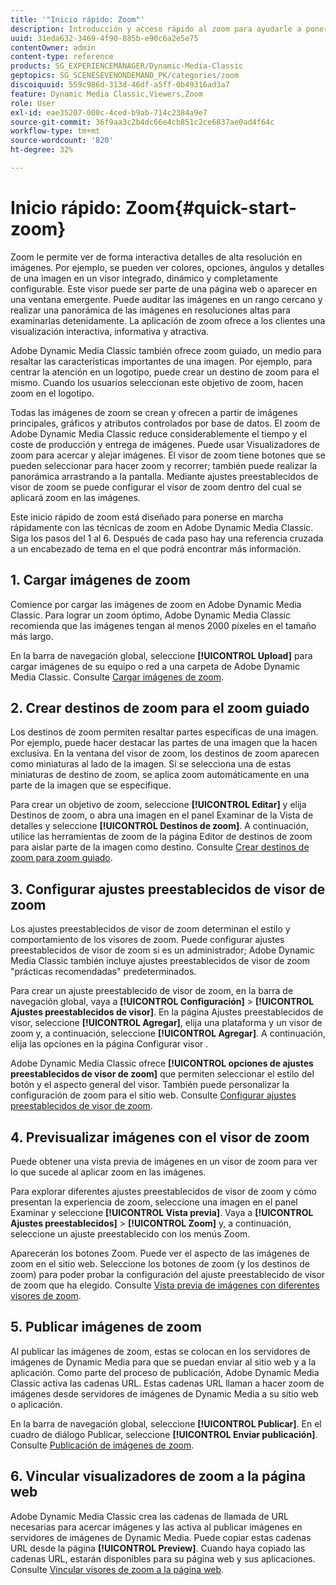 ```yaml
---
title: '"Inicio rápido: Zoom"'
description: Introducción y acceso rápido al zoom para ayudarle a poner en marcha rápidamente.
uuid: 31eda632-3469-4f90-885b-e90c6a2e5e75
contentOwner: admin
content-type: reference
products: SG_EXPERIENCEMANAGER/Dynamic-Media-Classic
geptopics: SG_SCENESEVENONDEMAND_PK/categories/zoom
discoiquuid: 559c986d-313d-46df-a5ff-0b49316ad3a7
feature: Dynamic Media Classic,Viewers,Zoom
role: User
exl-id: eae35207-000c-4ced-b9ab-714c2384a9e7
source-git-commit: 36f9aa3c2b4dc66e4cb851c2ce6837ae0ad4f64c
workflow-type: tm+mt
source-wordcount: '820'
ht-degree: 32%

---
```


# Inicio rápido: Zoom{#quick-start-zoom}

Zoom le permite ver de forma interactiva detalles de alta resolución en imágenes. Por ejemplo, se pueden ver colores, opciones, ángulos y detalles de una imagen en un visor integrado, dinámico y completamente configurable. Este visor puede ser parte de una página web o aparecer en una ventana emergente. Puede auditar las imágenes en un rango cercano y realizar una panorámica de las imágenes en resoluciones altas para examinarlas detenidamente. La aplicación de zoom ofrece a los clientes una visualización interactiva, informativa y atractiva.

Adobe Dynamic Media Classic también ofrece zoom guiado, un medio para resaltar las características importantes de una imagen. Por ejemplo, para centrar la atención en un logotipo, puede crear un destino de zoom para el mismo. Cuando los usuarios seleccionan este objetivo de zoom, hacen zoom en el logotipo.

Todas las imágenes de zoom se crean y ofrecen a partir de imágenes principales, gráficos y atributos controlados por base de datos. El zoom de Adobe Dynamic Media Classic reduce considerablemente el tiempo y el coste de producción y entrega de imágenes. Puede usar Visualizadores de zoom para acercar y alejar imágenes. El visor de zoom tiene botones que se pueden seleccionar para hacer zoom y recorrer; también puede realizar la panorámica arrastrando a la pantalla. Mediante ajustes preestablecidos de visor de zoom se puede configurar el visor de zoom dentro del cual se aplicará zoom en las imágenes.

Este inicio rápido de zoom está diseñado para ponerse en marcha rápidamente con las técnicas de zoom en Adobe Dynamic Media Classic. Siga los pasos del 1 al 6. Después de cada paso hay una referencia cruzada a un encabezado de tema en el que podrá encontrar más información.

## 1. Cargar imágenes de zoom

Comience por cargar las imágenes de zoom en Adobe Dynamic Media Classic. Para lograr un zoom óptimo, Adobe Dynamic Media Classic recomienda que las imágenes tengan al menos 2000 píxeles en el tamaño más largo.

En la barra de navegación global, seleccione **[!UICONTROL Upload]** para cargar imágenes de su equipo o red a una carpeta de Adobe Dynamic Media Classic. Consulte [Cargar imágenes de zoom](uploading-zoom-images.md#uploading_zoom_images).

## 2. Crear destinos de zoom para el zoom guiado

Los destinos de zoom permiten resaltar partes específicas de una imagen. Por ejemplo, puede hacer destacar las partes de una imagen que la hacen exclusiva. En la ventana del visor de zoom, los destinos de zoom aparecen como miniaturas al lado de la imagen. Si se selecciona una de estas miniaturas de destino de zoom, se aplica zoom automáticamente en una parte de la imagen que se especifique.

Para crear un objetivo de zoom, seleccione **[!UICONTROL Editar]** y elija Destinos de zoom, o abra una imagen en el panel Examinar de la Vista de detalles y seleccione **[!UICONTROL Destinos de zoom]**. A continuación, utilice las herramientas de zoom de la página Editor de destinos de zoom para aislar parte de la imagen como destino. Consulte [Crear destinos de zoom para zoom guiado](creating-zoom-targets-guided-zoom.md#creating_zoom_targets_for_guided_zoom).

## 3. Configurar ajustes preestablecidos de visor de zoom

Los ajustes preestablecidos de visor de zoom determinan el estilo y comportamiento de los visores de zoom. Puede configurar ajustes preestablecidos de visor de zoom si es un administrador; Adobe Dynamic Media Classic también incluye ajustes preestablecidos de visor de zoom &quot;prácticas recomendadas&quot; predeterminados.

Para crear un ajuste preestablecido de visor de zoom, en la barra de navegación global, vaya a **[!UICONTROL Configuración]** > **[!UICONTROL Ajustes preestablecidos de visor]**. En la página Ajustes preestablecidos de visor, seleccione **[!UICONTROL Agregar]**, elija una plataforma y un visor de zoom y, a continuación, seleccione **[!UICONTROL Agregar]**. A continuación, elija las opciones en la página Configurar visor .

Adobe Dynamic Media Classic ofrece **[!UICONTROL opciones de ajustes preestablecidos de visor de zoom]** que permiten seleccionar el estilo del botón y el aspecto general del visor. También puede personalizar la configuración de zoom para el sitio web. Consulte [Configurar ajustes preestablecidos de visor de zoom](setting-zoom-viewer-presets.md#setting_up_zoom_viewer_presets).

## 4. Previsualizar imágenes con el visor de zoom

Puede obtener una vista previa de imágenes en un visor de zoom para ver lo que sucede al aplicar zoom en las imágenes.

Para explorar diferentes ajustes preestablecidos de visor de zoom y cómo presentan la experiencia de zoom, seleccione una imagen en el panel Examinar y seleccione **[!UICONTROL Vista previa]**. Vaya a **[!UICONTROL Ajustes preestablecidos]** > **[!UICONTROL Zoom]** y, a continuación, seleccione un ajuste preestablecido con los menús Zoom.

Aparecerán los botones Zoom. Puede ver el aspecto de las imágenes de zoom en el sitio web. Seleccione los botones de zoom (y los destinos de zoom) para poder probar la configuración del ajuste preestablecido de visor de zoom que ha elegido. Consulte [Vista previa de imágenes con diferentes visores de zoom](previewing-image-assets-different-zoom.md#previewing_image_assets_with_different_zoom_viewers).

## 5. Publicar imágenes de zoom

Al publicar las imágenes de zoom, estas se colocan en los servidores de imágenes de Dynamic Media para que se puedan enviar al sitio web y a la aplicación. Como parte del proceso de publicación, Adobe Dynamic Media Classic activa las cadenas URL. Estas cadenas URL llaman a hacer zoom de imágenes desde servidores de imágenes de Dynamic Media a su sitio web o aplicación.

En la barra de navegación global, seleccione **[!UICONTROL Publicar]**. En el cuadro de diálogo Publicar, seleccione **[!UICONTROL Enviar publicación]**. Consulte [Publicación de imágenes de zoom](publishing-zoom-images.md#publishing_zoom_images).

## 6. Vincular visualizadores de zoom a la página web

Adobe Dynamic Media Classic crea las cadenas de llamada de URL necesarias para acercar imágenes y las activa al publicar imágenes en servidores de imágenes de Dynamic Media. Puede copiar estas cadenas URL desde la página **[!UICONTROL Preview]**. Cuando haya copiado las cadenas URL, estarán disponibles para su página web y sus aplicaciones. Consulte [Vincular visores de zoom a la página web](linking-zoom-viewers-web-pages.md#linking_zoom_viewers_to_your_web_pages).
